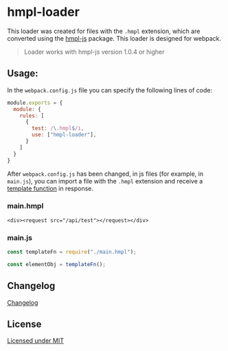 # hmpl-loader

This loader was created for files with the `.hmpl` extension, which are converted using the [hmpl-js](https://github.com/hmpljs/hmpl) package. This loader is designed for webpack.

> Loader works with hmpl-js version 1.0.4 or higher

## Usage:

In the `webpack.config.js` file you can specify the following lines of code:

```javascript
module.exports = {
  module: {
    rules: [
      {
        test: /\.hmpl$/i,
        use: ["hmpl-loader"],
      }
    ]
  }
}
```

After `webpack.config.js` has been changed, in js files (for example, in `main.js`), you can import a file with the `.hmpl` extension and receive a [template function](https://hmpljs.github.io/#/?id=compile) in response.

### main.hmpl
```hmpl
<div><request src="/api/test"></request></div>
```

### main.js
```javascript
const templateFn = require("./main.hmpl");

const elementObj = templateFn();
```
## Changelog

[Changelog](https://github.com/hmpljs/hmpl-loader/releases)

## License

[Licensed under MIT](https://github.com/hmpljs/hmpl-loader/blob/master/LICENSE)
